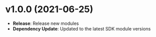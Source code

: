 # v1.0.0 (2021-06-25)

* **Release**: Release new modules
* **Dependency Update**: Updated to the latest SDK module versions

